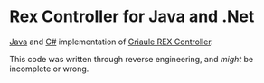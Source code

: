 # Rex Controller for Java and .Net

[Java](java) and [C#](csharp) implementation of [Griaule REX Controller](http://www.griaulebiometrics.com/pt-br/rex).

This code was written through reverse engineering, and _might_ be incomplete or wrong.
